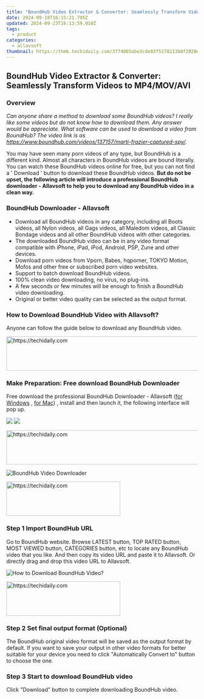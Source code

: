 ```yaml
---
title: "BoundHub Video Extractor & Converter: Seamlessly Transform Videos to MP4/MOV/AVI"
date: 2024-09-18T16:15:21.795Z
updated: 2024-09-23T16:13:59.010Z
tags:
  - product
categories:
  - allavsoft
thumbnail: https://thmb.techidaily.com/3f74865abe3cde83f5178213b8f2028e6688a23ca37959ec467d0c79369ad79b.jpg
---
```


## BoundHub Video Extractor & Converter: Seamlessly Transform Videos to MP4/MOV/AVI

### Overview

_Can anyone share a method to download some BoundHub videos? I really like some videos but do not know how to download them. Any answer would be appreciate._ _What software can be used to download a video from BoundHub? The video link is as <https://www.boundhub.com/videos/137157/marti-frazier-captured-spy/>._

You may have seen many porn videos of any type, but BoundHub is a different kind. Almost all characters in BoundHub videos are bound literally. You can watch these BoundHub videos online for free, but you can not find a ' Download ' button to download these BoundHub videos. **But do not be upset, the following article will introduce a professional BoundHub downloader - Allavsoft to help you to download any BoundHub video in a clean way.**

### BoundHub Downloader - Allavsoft

* Download all BoundHub videos in any category, including all Boots videos, all Nylon videos, all Gags videos, all Maledom videos, all Classic Bondage videos and all other BoundHub videos with other categories.
* The downloaded BoundHub video can be in any video format compatible with iPhone, iPad, iPod, Android, PSP, Zune and other devices.
* Download porn videos from Vporn, Babes, hqporner, TOKYO Motion, Mofos and other free or subscribed porn video websites.
* Support to batch download BoundHub videos.
* 100% clean video downloading, no virus, no plug-ins.
* A few seconds or few minutes will be enough to finish a BoundHub video downloading.
* Original or better video quality can be selected as the output format.

### How to Download BoundHub Video with Allavsoft?

Anyone can follow the guide below to download any BoundHub video.

<!-- affiliate ads begin -->
<a href="https://appsumo.8odi.net/c/5597632/2049370/7443" target="_top" id="2049370">
  <img src="//a.impactradius-go.com/display-ad/7443-2049370" border="0" alt="https://techidaily.com" width="728" height="90"/>
</a>
<img height="0" width="0" src="https://appsumo.8odi.net/i/5597632/2049370/7443" style="position:absolute;visibility:hidden;" border="0" />
<!-- affiliate ads end -->

### Make Preparation: Free download BoundHub Downloader

Free download the professional BoundHub Downloader - Allavsoft ([for Windows](https://tools.techidaily.com/allavsoft/products/) , [for Mac](https://tools.techidaily.com/allavsoft/products/)) , install and then launch it, the following interface will pop up.

[![](https://www.allavsoft.com/how-to/../images/how-to/free-download-win.jpg)](https://tools.techidaily.com/allavsoft/products/) [![](https://www.allavsoft.com/how-to/../images/how-to/free-download-mac.jpg)](https://tools.techidaily.com/allavsoft/products/)

<!-- affiliate ads begin -->
<a href="https://laganoo.pxf.io/c/5597632/1657399/16446" target="_top" id="1657399">
  <img src="//a.impactradius-go.com/display-ad/16446-1657399" border="0" alt="https://techidaily.com" width="728" height="90"/>
</a>
<img height="0" width="0" src="https://laganoo.pxf.io/i/5597632/1657399/16446" style="position:absolute;visibility:hidden;" border="0" />
<!-- affiliate ads end -->

![BoundHub Video Downloader](https://www.allavsoft.com/how-to/../images/allavsoft/screen-shot-600.jpg)

<!-- affiliate ads begin -->
<a href="https://malaysia-healthcare-travel-council.pxf.io/c/5597632/1557746/17382" target="_top" id="1557746">
  <img src="//a.impactradius-go.com/display-ad/17382-1557746" border="0" alt="https://techidaily.com" width="300" height="90"/>
</a>
<img height="0" width="0" src="https://malaysia-healthcare-travel-council.pxf.io/i/5597632/1557746/17382" style="position:absolute;visibility:hidden;" border="0" />
<!-- affiliate ads end -->

### Step 1 Import BoundHub URL

Go to BoundHub website. Browse LATEST button, TOP RATED button, MOST VIEWED button, CATEGORIES button, etc to locate any BoundHub video that you like. And then copy its video URL and paste it to Allavsoft. Or directly drag and drop this video URL to Allavsoft.

![How to Download BoundHub Video?](https://www.allavsoft.com/how-to/../images/how-to/download-rtmp-video/download-rtmp-video.jpg)

<!-- affiliate ads begin -->
<a href="https://aligracehair.sjv.io/c/5597632/2087234/19272" target="_top" id="2087234">
  <img src="//a.impactradius-go.com/display-ad/19272-2087234" border="0" alt="https://techidaily.com" width="300" height="90"/>
</a>
<img height="0" width="0" src="https://aligracehair.sjv.io/i/5597632/2087234/19272" style="position:absolute;visibility:hidden;" border="0" />
<!-- affiliate ads end -->

### Step 2 Set final output format (Optional)

The BoundHub original video format will be saved as the output format by default. If you want to save your output in other video formats for better suitable for your device you need to click "Automatically Convert to" button to choose the one.

### Step 3 Start to download BoundHub video

Click "Download" button to complete downloading BoundHub video.

<ins class="adsbygoogle"
     style="display:block"
     data-ad-format="autorelaxed"
     data-ad-client="ca-pub-7571918770474297"
     data-ad-slot="1223367746"></ins>

<ins class="adsbygoogle"
     style="display:block"
     data-ad-client="ca-pub-7571918770474297"
     data-ad-slot="8358498916"
     data-ad-format="auto"
     data-full-width-responsive="true"></ins>



